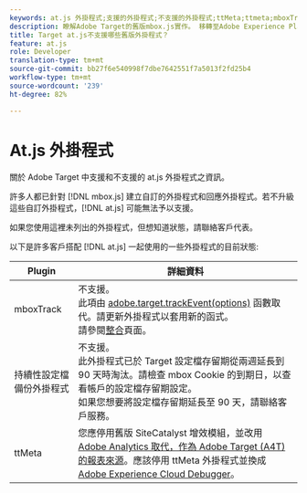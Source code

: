 ```yaml
---
keywords: at.js 外掛程式;支援的外掛程式;不支援的外掛程式;ttMeta;ttmeta;mboxTrack
description: 瞭解Adobe Target的舊版mbox.js實作。 移轉至Adobe Experience Platform Web SDK(AEP Web SDK)或最新版的at.js。
title: Target at.js不支援哪些舊版外掛程式？
feature: at.js
role: Developer
translation-type: tm+mt
source-git-commit: bb27f6e540998f7dbe7642551f7a5013f2fd25b4
workflow-type: tm+mt
source-wordcount: '239'
ht-degree: 82%

---
```



# At.js 外掛程式

關於 Adobe Target 中支援和不支援的 at.js 外掛程式之資訊。

許多人都已針對 [!DNL mbox.js] 建立自訂的外掛程式和回應外掛程式。若不升級這些自訂外掛程式，[!DNL at.js] 可能無法予以支援。

如果您使用這裡未列出的外掛程式，但想知道狀態，請聯絡客戶代表。

以下是許多客戶搭配 [!DNL at.js] 一起使用的一些外掛程式的目前狀態:

| Plugin | 詳細資料 |
|--- |--- |
| mboxTrack | 不支援。<br>此項由 [adobe.target.trackEvent(options)](/help/c-implementing-target/c-implementing-target-for-client-side-web/adobe-target-trackevent.md) 函數取代。請更新外掛程式以套用新的函式。<br>請參閱[整合](/help/c-implementing-target/c-implementing-target-for-client-side-web/c-how-atjs-works/target-atjs-integrations.md)頁面。 |
| 持續性設定檔備份外掛程式 | 不支援。<br>此外掛程式已於 Target 設定檔存留期從兩週延長到 90 天時淘汰。請檢查 mbox Cookie 的到期日，以查看帳戶的設定檔存留期設定。<br>如果您想要將設定檔存留期延長至 90 天，請聯絡客戶服務。 |
| ttMeta | 您應停用舊版 SiteCatalyst 增效模組，並改用[ Adobe Analytics 取代，作為 Adobe Target (A4T) 的報表來源](/help/c-integrating-target-with-mac/a4t/a4t.md)。應該停用 ttMeta 外掛程式並換成 [Adobe Experience Cloud Debugger](https://chrome.google.com/webstore/detail/adobe-experience-cloud-de/ocdmogmohccmeicdhlhhgepeaijenapj)。 |